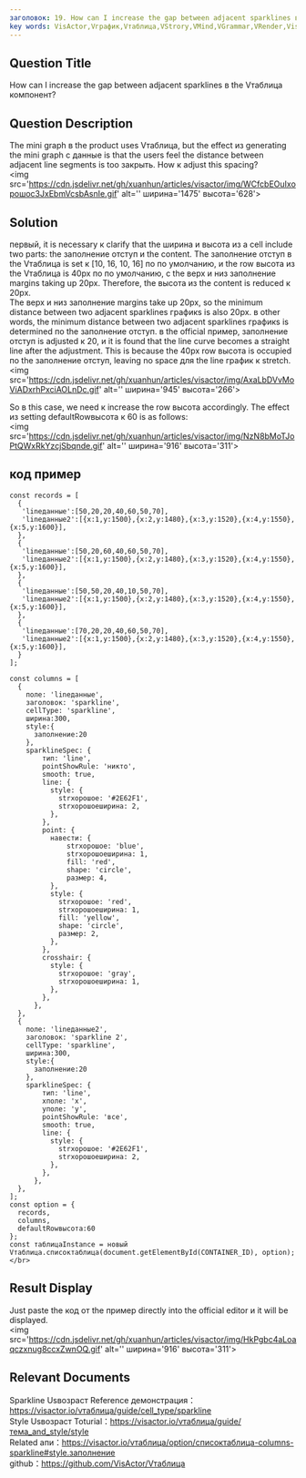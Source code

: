 ```yaml
---
заголовок: 19. How can I increase the gap between adjacent sparklines в the Vтаблица компонент?</br>
key words: VisActor,Vграфик,Vтаблица,VStrory,VMind,VGrammar,VRender,Visualization,график,данные,таблица,Graph,Gis,LLM
---
```

## Question Title

How can I increase the gap between adjacent sparklines в the Vтаблица компонент?</br>
## Question Description

The mini graph в the product uses Vтаблица, but the effect из generating the mini graph с данные is that the users feel the distance between adjacent line segments is too закрыть. How к adjust this spacing?</br>
<img src='https://cdn.jsdelivr.net/gh/xuanhun/articles/visactor/img/WCfcbEOuIхорошоc3JxEbmVcsbAsnIe.gif' alt='' ширина='1475' высота='628'>

## Solution

первый, it is necessary к clarify that the ширина и высота из a cell include two parts: the заполнение отступ и the content. The заполнение отступ в the Vтаблица is set к [10, 16, 10, 16] по по умолчанию, и the row высота из the Vтаблица is 40px по по умолчанию, с the верх и низ заполнение margins taking up 20px. Therefore, the высота из the content is reduced к 20px.</br>
The верх и низ заполнение margins take up 20px, so the minimum distance between two adjacent  sparklines графикs is also 20px. в other words, the minimum distance between two adjacent  sparklines графикs is determined по the заполнение отступ. в the official пример, заполнение отступ is adjusted к 20, и it is found that the line curve becomes a straight line after the adjustment. This is because the 40px row высота is occupied по the заполнение отступ, leaving no space для the line график к stretch.</br>
<img src='https://cdn.jsdelivr.net/gh/xuanhun/articles/visactor/img/AxaLbDVvMoViADxrhPxciAOLnDc.gif' alt='' ширина='945' высота='266'>

So в this case, we need к increase the row высота accordingly. The effect из setting defaultRowвысота к 60 is as follows:</br>
<img src='https://cdn.jsdelivr.net/gh/xuanhun/articles/visactor/img/NzN8bMoTJoPtQWxRkYzcjSbqnde.gif' alt='' ширина='916' высота='311'>



## код пример

```
const records = [
  {
   'lineданные':[50,20,20,40,60,50,70],
   'lineданные2':[{x:1,y:1500},{x:2,y:1480},{x:3,y:1520},{x:4,y:1550},{x:5,y:1600}],
  },
  {
   'lineданные':[50,20,60,40,60,50,70],
   'lineданные2':[{x:1,y:1500},{x:2,y:1480},{x:3,y:1520},{x:4,y:1550},{x:5,y:1600}],
  },
  {
   'lineданные':[50,50,20,40,10,50,70],
   'lineданные2':[{x:1,y:1500},{x:2,y:1480},{x:3,y:1520},{x:4,y:1550},{x:5,y:1600}],
  },
  {
   'lineданные':[70,20,20,40,60,50,70],
   'lineданные2':[{x:1,y:1500},{x:2,y:1480},{x:3,y:1520},{x:4,y:1550},{x:5,y:1600}],
  }
];

const columns = [
  {
    поле: 'lineданные',
    заголовок: 'sparkline',
    cellType: 'sparkline',
    ширина:300,
    style:{
      заполнение:20
    },
    sparklineSpec: {
        тип: 'line',
        pointShowRule: 'никто',
        smooth: true,
        line: {
          style: {
            strхорошоe: '#2E62F1',
            strхорошоeширина: 2,
          },
        },
        point: {
          навести: {
              strхорошоe: 'blue',
              strхорошоeширина: 1,
              fill: 'red',
              shape: 'circle',
              размер: 4,
          },
          style: {
            strхорошоe: 'red',
            strхорошоeширина: 1,
            fill: 'yellow',
            shape: 'circle',
            размер: 2,
          },
        },
        crosshair: {
          style: {
            strхорошоe: 'gray',
            strхорошоeширина: 1,
          },
        },
      },
  },
  {
    поле: 'lineданные2',
    заголовок: 'sparkline 2',
    cellType: 'sparkline',
    ширина:300,
    style:{
      заполнение:20
    },
    sparklineSpec: {
        тип: 'line', 
        xполе: 'x',
        yполе: 'y',
        pointShowRule: 'все',
        smooth: true,
        line: {
          style: {
            strхорошоe: '#2E62F1',
            strхорошоeширина: 2,
          },
        },
      },
  },
];
const option = {
  records,
  columns,
  defaultRowвысота:60
};
const таблицаInstance = новый Vтаблица.списоктаблица(document.getElementById(CONTAINER_ID), option);
</br>
```
## Result Display 

Just paste the код от the пример directly into the official editor и it will be displayed.</br>
<img src='https://cdn.jsdelivr.net/gh/xuanhun/articles/visactor/img/HkPgbc4aLoaqczxnug8ccxZwnOQ.gif' alt='' ширина='916' высота='311'>

## Relevant Documents 

Sparkline Usвозраст Reference демонстрация：https://visactor.io/vтаблица/guide/cell_type/sparkline</br>
Style Usвозраст Toturial：https://visactor.io/vтаблица/guide/тема_and_style/style</br>
Related апи：https://visactor.io/vтаблица/option/списоктаблица-columns-sparkline#style.заполнение</br>
github：https://github.com/VisActor/Vтаблица</br>

